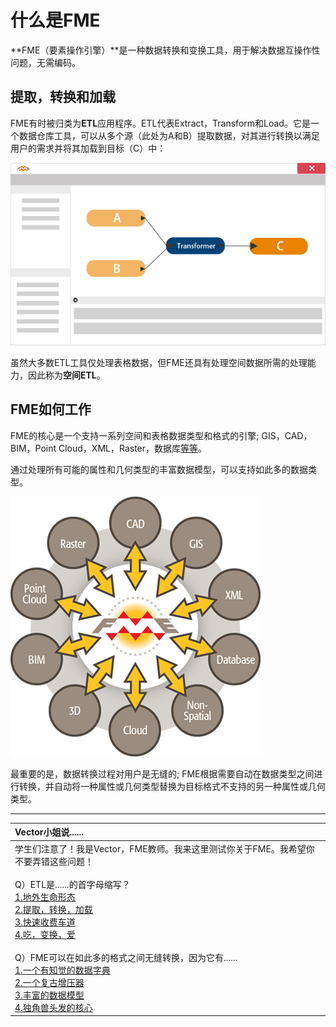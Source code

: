 # 什么是FME

**FME（要素操作引擎）**是一种数据转换和变换工具，用于解决数据互操作性问题，无需编码。

## 提取，转换和加载

FME有时被归类为**ETL**应用程序。ETL代表Extract，Transform和Load。它是一个数据仓库工具，可以从多个源（此处为A和B）提取数据，对其进行转换以满足用户的需求并将其加载到目标（C）中：

[![](../.gitbook/assets/img1.001.whatisfme.png)](https://github.com/safesoftware/FMETraining/blob/Desktop-Basic-2018/DesktopBasic1Basics/Images/Img1.001.WhatIsFME.png)

虽然大多数ETL工具仅处理表格数据，但FME还具有处理空间数据所需的处理能力，因此称为**空间ETL**。

## FME如何工作

FME的核心是一个支持一系列空间和表格数据类型和格式的引擎; GIS，CAD，BIM，Point Cloud，XML，Raster，数据库[等等](https://www.safe.com/integrate/#!)。

通过处理所有可能的属性和几何类型的丰富数据模型，可以支持如此多的数据类型。

[![FME&#xFF1A;&#x652F;&#x6301;&#x7684;&#x6570;&#x636E;&#x7C7B;&#x578B;](../.gitbook/assets/img1.002.fmedatatypes.png)](https://github.com/safesoftware/FMETraining/blob/Desktop-Basic-2018/DesktopBasic1Basics/Images/Img1.002.FMEDataTypes.png)

最重要的是，数据转换过程对用户是无缝的; FME根据需要自动在数据类型之间进行转换，并自动将一种属性或几何类型替换为目标格式不支持的另一种属性或几何类型。

---

|  Vector小姐说...... |
| :--- |
|  学生们注意了！我是Vector，FME教师。我来这里测试你关于FME。我希望你不要弄错这些问题！  <br><br>Q）ETL是......的首字母缩写？  <br>[1.地外生命形态](http://52.73.3.37/fmedatastreaming/Manual/QAResponse2017.fmw?chapter=1&question=1&answer=1&DestDataset_TEXTLINE=C%3A%5CFMEOutput%5CQAResponse.html) <br>[2.提取，转换，加载](http://52.73.3.37/fmedatastreaming/Manual/QAResponse2017.fmw?chapter=1&question=1&answer=2&DestDataset_TEXTLINE=C%3A%5CFMEOutput%5CQAResponse.html) <br>[3.快速收费车道](http://52.73.3.37/fmedatastreaming/Manual/QAResponse2017.fmw?chapter=1&question=1&answer=3&DestDataset_TEXTLINE=C%3A%5CFMEOutput%5CQAResponse.html) <br>[4.吃，变换，爱](http://52.73.3.37/fmedatastreaming/Manual/QAResponse2017.fmw?chapter=1&question=1&answer=4&DestDataset_TEXTLINE=C%3A%5CFMEOutput%5CQAResponse.html)   <br><br>Q）FME可以在如此多的格式之间无缝转换，因为它有......  <br>[1.一个有知觉的数据字典](http://52.73.3.37/fmedatastreaming/Manual/QAResponse2017.fmw?chapter=1&question=2&answer=1&DestDataset_TEXTLINE=C%3A%5CFMEOutput%5CQAResponse.html) <br>[2.一个复古增压器](http://52.73.3.37/fmedatastreaming/Manual/QAResponse2017.fmw?chapter=1&question=2&answer=2&DestDataset_TEXTLINE=C%3A%5CFMEOutput%5CQAResponse.html) <br>[3.丰富的数据模型](http://52.73.3.37/fmedatastreaming/Manual/QAResponse2017.fmw?chapter=1&question=2&answer=3&DestDataset_TEXTLINE=C%3A%5CFMEOutput%5CQAResponse.html) <br>[4.独角兽头发的核心](http://52.73.3.37/fmedatastreaming/Manual/QAResponse2017.fmw?chapter=1&question=2&answer=4&DestDataset_TEXTLINE=C%3A%5CFMEOutput%5CQAResponse.html) |

